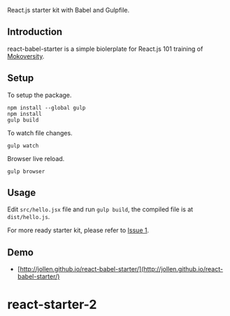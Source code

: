 React.js starter kit with Babel and Gulpfile.

## Introduction

react-babel-starter is a simple biolerplate for React.js 101 training of [Mokoversity](https://www.mokoversity.com).

## Setup

To setup the package.

```
npm install --global gulp
npm install
gulp build
```

To watch file changes.

```
gulp watch
```

Browser live reload.

```
gulp browser
```

## Usage

Edit ```src/hello.jsx``` file and run ```gulp build```, the compiled file is at ```dist/hello.js```.

For more ready starter kit, please refer to [Issue 1](https://github.com/jollen/react-babel-starter/issues/1).

## Demo

* [http://jollen.github.io/react-babel-starter/](http://jollen.github.io/react-babel-starter/)
# react-starter-2

